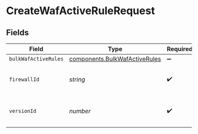 # CreateWafActiveRuleRequest


## Fields

| Field                                                                                 | Type                                                                                  | Required                                                                              | Description                                                                           | Example                                                                               |
| ------------------------------------------------------------------------------------- | ------------------------------------------------------------------------------------- | ------------------------------------------------------------------------------------- | ------------------------------------------------------------------------------------- | ------------------------------------------------------------------------------------- |
| `bulkWafActiveRules`                                                                  | [components.BulkWafActiveRules](../../../sdk/models/components/bulkwafactiverules.md) | :heavy_minus_sign:                                                                    | N/A                                                                                   |                                                                                       |
| `firewallId`                                                                          | *string*                                                                              | :heavy_check_mark:                                                                    | Alphanumeric string identifying a WAF Firewall.                                       | fW7g2uUGZzb2W9Euo4Mo0r                                                                |
| `versionId`                                                                           | *number*                                                                              | :heavy_check_mark:                                                                    | Integer identifying a service version.                                                | 1                                                                                     |